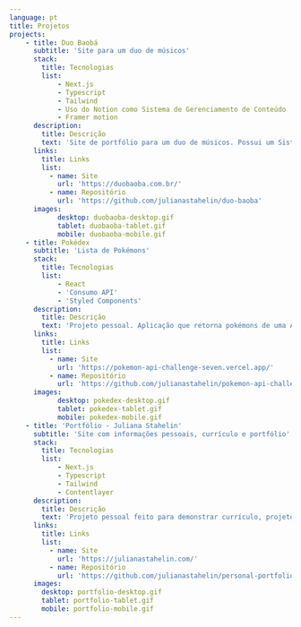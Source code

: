```yaml
---
language: pt
title: Projetos
projects:
    - title: Duo Baobá
      subtitle: 'Site para um duo de músicos'
      stack: 
        title: Tecnologias 
        list:
            - Next.js
            - Typescript
            - Tailwind
            - Uso do Notion como Sistema de Gerenciamento de Conteúdo
            - Framer motion
      description: 
        title: Descrição
        text: 'Site de portfólio para um duo de músicos. Possui um Sistema de Gerenciamento de Conteúdo construído utilizando a API do Notion, através do qual os clientes podem editar o conteúdo do site com facilidade.'
      links: 
        title: Links
        list:
          - name: Site
            url: 'https://duobaoba.com.br/'
          - name: Repositório
            url: 'https://github.com/julianastahelin/duo-baoba'
      images: 
            desktop: duobaoba-desktop.gif
            tablet: duobaoba-tablet.gif
            mobile: duobaoba-mobile.gif
    - title: Pokédex
      subtitle: 'Lista de Pokémons'
      stack: 
        title: Tecnologias 
        list:
            - React 
            - 'Consumo API'
            - 'Styled Components'
      description: 
        title: Descrição
        text: 'Projeto pessoal. Aplicação que retorna pokémons de uma API. Mostra detalhes de cada pokémon, permite busca por nome e classificar por tipo.'
      links: 
        title: Links
        list:
          - name: Site
            url: 'https://pokemon-api-challenge-seven.vercel.app/'
          - name: Repositório
            url: 'https://github.com/julianastahelin/pokemon-api-challenge'
      images: 
            desktop: pokedex-desktop.gif
            tablet: pokedex-tablet.gif
            mobile: pokedex-mobile.gif
    - title: 'Portfólio - Juliana Stahelin'
      subtitle: 'Site com informações pessoais, currículo e portfólio'
      stack: 
        title: Tecnologias 
        list:
            - Next.js
            - Typescript
            - Tailwind
            - Contentlayer
      description:
        title: Descrição
        text: 'Projeto pessoal feito para demonstrar currículo, projetos e habilidades em programação. Disponível em dois idiomas.'
      links:
        title: Links
        list:
          - name: Site
            url: 'https://julianastahelin.com/'
          - name: Repositório
            url: 'https://github.com/julianastahelin/personal-portfolio'
      images:
        desktop: portfolio-desktop.gif
        tablet: portfolio-tablet.gif
        mobile: portfolio-mobile.gif
---
```

